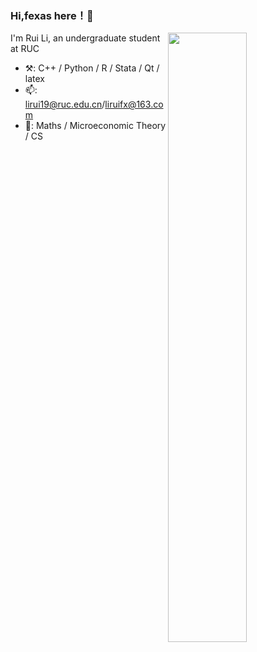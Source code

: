 ### Hi,fexas here！👋

<picture>
    <source media="(prefers-color-scheme: dark)" srcset="https://github-readme-stats-fexas.vercel.app/api?username=fexas&theme=dark&show_icons=true">
    <img align="right" width="50%" src="https://github-readme-stats-fexas.vercel.app/api?username=fexas&show_icons=true">
</picture>

I'm Rui Li, an undergraduate student at RUC

- ⚒️: C++ / Python / R / Stata / Qt / latex
- 📫: lirui19@ruc.edu.cn/liruifx@163.com
- 🌱: Maths / Microeconomic Theory / CS
  
